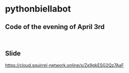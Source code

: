# pythonbiellabot
## Code of the evening of April 3rd
<br>

## Slide
https://cloud.squirrel-network.online/s/Ze9gkESG2Qz7AaF

